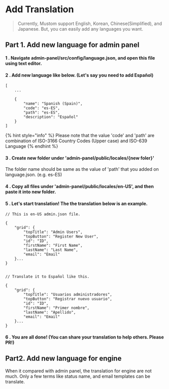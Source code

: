 # Add Translation

> Currently, Mustom support English, Korean, Chinese(Simplified), and Japanese. But, you can easily add any languages you want.

## Part 1. Add new language for admin panel

#### 1 . Navigate admin-panel/src/config/language.json, and open this file using text editor.

#### 2 . Add new language like below. (Let's say you need to add Español)

```
[ 
    ...    
    
    {
        "name": "Spanish (Spain)",
        "code": "es-ES",
        "path": "es-ES",
        "description": "Español"
    }
]
```



{% hint style="info" %}
Please note that the value 'code' and 'path' are combination of ISO-3166 Country Codes (Upper case) and ISO-639 Language
{% endhint %}

#### 3 .  Create new folder under 'admin-panel/public/locales/{new foler}'

The folder name should be same as the value of 'path' that you added on language.json. (e.g. es-ES)

#### 4 . Copy all files under 'admin-panel/public/locales/en-US', and then paste it into new folder.

#### 5 . Let's start translation! The the translation below is an example.

```
// This is en-US admin.json file.

{   
    "grid": {
        "topTitle": "Admin Users",
        "topButton": "Register New User",
        "id": "ID",
        "firstName": "First Name",
        "lastName": "Last Name",
        "email": "Email"
    }...
}


// Translate it to Español like this.

{   
    "grid": {
        "topTitle": "Usuarios administradores",
        "topButton": "Registrar nuevo usuario",
        "id": "ID",
        "firstName": "Primer nombre",
        "lastName": "Apellido",
        "email": "Email"
    }...
}
```

#### 6 . You are all done! (You can share your translation to help others. Please PR!)



## Part2. Add new language for engine

When it compared with admin panel, the translation for engine are not much. Only a few terms like status name, and email templates can be translate.
